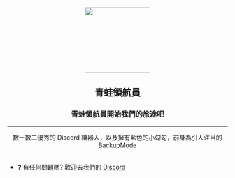 <div align="center">
<img src="https://i.imgur.com/gsvAnyM.png" align="center" width="150px"/>
</div>  
  
## <div align="center">青蛙領航員</div> 
### <div align="center">青蛙領航員開始我們的旅途吧</div>  
<hr/>
<div align="center">數一數二優秀的 Discord 機器人，以及擁有藍色的小勾勾，前身為引人注目的 BackupMode</div>

<br/>

- ❓ 有任何問題嗎? 歡迎去我們的 [Discord](https://discord.gg/3Y7Z8SYarv)  

